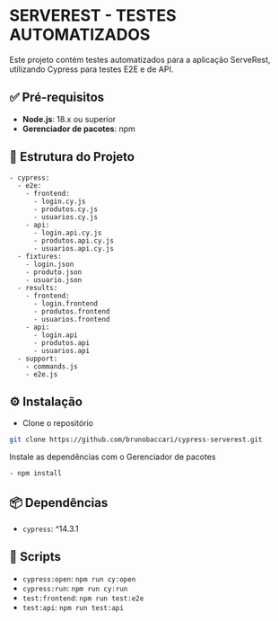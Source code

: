 # SERVEREST - TESTES AUTOMATIZADOS

Este projeto contém testes automatizados para a aplicação ServeRest, utilizando Cypress para testes E2E e de API.

## ✅ Pré-requisitos
- **Node.js**: 18.x ou superior
- **Gerenciador de pacotes**: npm

## 📁 Estrutura do Projeto
```text
- cypress:
  - e2e:
    - frontend:
      - login.cy.js
      - produtos.cy.js
      - usuarios.cy.js
    - api:
      - login.api.cy.js
      - produtos.api.cy.js
      - usuarios.api.cy.js
  - fixtures:
    - login.json
    - produto.json
    - usuario.json
  - results:
    - frontend:
      - login.frontend
      - produtos.frontend
      - usuarios.frontend
    - api:
      - login.api
      - produtos.api
      - usuarios.api
  - support:
    - commands.js
    - e2e.js
```

## ⚙️ Instalação
- Clone o repositório
```bash
git clone https://github.com/brunobaccari/cypress-serverest.git
```
Instale as dependências com o Gerenciador de pacotes
```bash
- npm install
```

## 📦 Dependências
- `cypress`: ^14.3.1

## 🧪 Scripts
- `cypress:open`: `npm run cy:open`
- `cypress:run`: `npm run cy:run`
- `test:frontend`: `npm run test:e2e`
- `test:api`: `npm run test:api`
